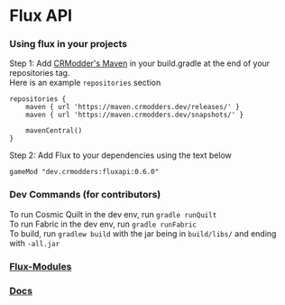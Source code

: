 # Flux API

### Using flux in your projects

Step 1: Add [CRModder's Maven](https://maven.crmodders.dev/) in your build.gradle at the end of your repositories tag.\
Here is an example `repositories` section
```
repositories {
	maven { url 'https://maven.crmodders.dev/releases/' }
	maven { url 'https://maven.crmodders.dev/snapshots/' }
	
	mavenCentral()
}
```

Step 2: Add Flux to your dependencies using the text below
```
gameMod "dev.crmodders:fluxapi:0.6.0"
```

### Dev Commands (for contributors)
To run Cosmic Quilt in the dev env, run `gradle runQuilt`\
To run Fabric in the dev env, run `gradle runFabric`\
To build, run `gradlew build` with the jar being in `build/libs/` and ending with `-all.jar`

### [Flux-Modules](./doc/modules.md)

### [Docs](./doc/)